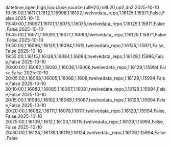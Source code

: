 datetime,open,high,low,close,source,rollH20,rollL20,up2,dn2
2025-10-10 19:35:00,1.16117,1.1612,1.16098,1.16102,twelvedata_repo,1.16125,1.15971,False,False
2025-10-10 19:40:00,1.16097,1.16101,1.16075,1.16075,twelvedata_repo,1.16125,1.15971,False,False
2025-10-10 19:45:00,1.16071,1.16093,1.16071,1.16093,twelvedata_repo,1.16125,1.15971,False,False
2025-10-10 19:50:00,1.16096,1.16129,1.16094,1.1612,twelvedata_repo,1.16125,1.15971,False,False
2025-10-10 19:55:00,1.16115,1.16128,1.16084,1.16084,twelvedata_repo,1.16129,1.15986,False,False
2025-10-10 20:00:00,1.16082,1.16082,1.16036,1.16066,twelvedata_repo,1.16129,1.15994,False,False
2025-10-10 20:05:00,1.16068,1.16085,1.16068,1.1608,twelvedata_repo,1.16129,1.15994,False,False
2025-10-10 20:10:00,1.16083,1.16085,1.16067,1.16081,twelvedata_repo,1.16129,1.15994,False,False
2025-10-10 20:15:00,1.16085,1.16102,1.16068,1.16087,twelvedata_repo,1.16129,1.15994,False,False
2025-10-10 20:20:00,1.16082,1.16111,1.16078,1.16111,twelvedata_repo,1.16129,1.15994,False,False
2025-10-10 20:25:00,1.16109,1.1612,1.16103,1.16115,twelvedata_repo,1.16129,1.15994,False,False
2025-10-10 20:30:00,1.16124,1.16136,1.16119,1.16124,twelvedata_repo,1.16129,1.15994,False,False
